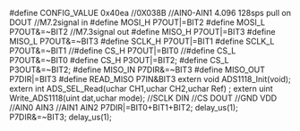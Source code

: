 #define CONFIG_VALUE    0x40ea //0X038B       //AIN0-AIN1  4.096  128sps  pull on DOUT
//M7.2signal in
#define MOSI_H     P7OUT|=BIT2
#define MOSI_L     P7OUT&=~BIT2
//M7.3signal out
#define MISO_H     P7OUT|=BIT3
#define MISO_L     P7OUT&=~BIT3
#define SCLK_H     P7OUT|=BIT1
#define SCLK_L     P7OUT&=~BIT1
//#define CS_H       P7OUT|=BIT0
//#define CS_L       P7OUT&=~BIT0
#define CS_H		P3OUT|=BIT2;
#define CS_L		P3OUT&=~BIT2;
#define  MISO_IN 	P7DIR&=~BIT3
#define  MISO_OUT 	P7DIR|=BIT3
#define  READ_MISO  P7IN&BIT3
extern void ADS1118_Init(void);
extern int ADS_SEL_Read(uchar CH1,uchar CH2,uchar Ref) ;
extern uint Write_ADS1118(uint dat,uchar mode);
//SCLK	DIN
//CS	DOUT
//GND	VDD
//AIN0	AIN3
//AIN1	AIN2
    P7DIR|=BIT0+BIT1+BIT2;
    delay_us(1);
    P7DIR&=~BIT3;
    delay_us(1);

